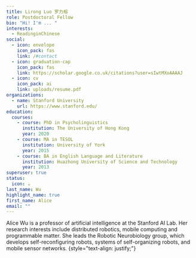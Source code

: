 ```yaml
---
title: Lirong Luo 罗力榕
role: Postdoctoral Fellow
bio: "Hi! I'm ... "
interests:
  - ReadinginChinese
social:
  - icon: envelope
    icon_pack: fas
    link: /#contact
  - icon: graduation-cap
    icon_pack: fas
    link: https://scholar.google.co.uk/citations?user=sIwtMXoAAAAJ
  - icon: cv
    icon_pack: ai
    link: uploads/resume.pdf
organizations:
  - name: Stanford University
    url: https://www.stanford.edu/
education:
  courses:
    - course: PhD in Psycholinguistics
      institution: The University of Hong Kong
      year: 2020
    - course: MA in TESOL
      institution: University of York
      year: 2015
    - course: BA in English Language and Literature
      institution: Huazhong University of Science and Technology
      year: 2013
superuser: true
status:
  icon: ☕️
last_name: Wu
highlight_name: true
first_name: Alice
email: ""
---
```


Alice Wu is a professor of artificial intelligence at the Stanford AI Lab. Her research interests include distributed robotics, mobile computing and programmable matter. She leads the Robotic Neurobiology group, which develops self-reconfiguring robots, systems of self-organizing robots, and mobile sensor networks.
{style="text-align: justify;"}
